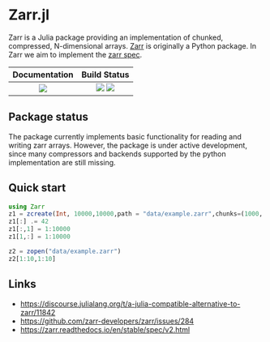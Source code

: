 # Zarr.jl

Zarr is a Julia package providing an implementation of chunked, compressed, N-dimensional arrays. [Zarr](https://zarr.readthedocs.io/en/stable/) is originally a Python package. In Zarr we aim to implement the [zarr spec](https://zarr.readthedocs.io/en/stable/spec/v2.html).

| **Documentation**                                                               | **Build Status**                                                                                |
|:-------------------------------------------------------------------------------:|:-----------------------------------------------------------------------------------------------:|
| [![][docs-dev-img]][docs-dev-url] | [![][ci-img]][ci-url] [![][codecov-img]][codecov-url] |

## Package status

The package currently implements basic functionality for reading and writing zarr arrays. However, the package is under active development, since many compressors and backends supported by the python implementation are still missing.

## Quick start

````julia
using Zarr
z1 = zcreate(Int, 10000,10000,path = "data/example.zarr",chunks=(1000, 1000))
z1[:] .= 42
z1[:,1] = 1:10000
z1[1,:] = 1:10000

z2 = zopen("data/example.zarr")
z2[1:10,1:10]
````

## Links
- https://discourse.julialang.org/t/a-julia-compatible-alternative-to-zarr/11842
- https://github.com/zarr-developers/zarr/issues/284
- https://zarr.readthedocs.io/en/stable/spec/v2.html


[docs-dev-img]: https://img.shields.io/badge/docs-dev-blue.svg
[docs-dev-url]: https://juliaio.github.io/Zarr.jl/latest/

[codecov-img]: https://codecov.io/gh/meggart/Zarr.jl/branch/master/graph/badge.svg
[codecov-url]: https://codecov.io/gh/meggart/Zarr.jl

[ci-img]: https://github.com/meggart/Zarr.jl/workflows/CI/badge.svg
[ci-url]: https://github.com/meggart/Zarr.jl/actions?query=workflow%3ACI
